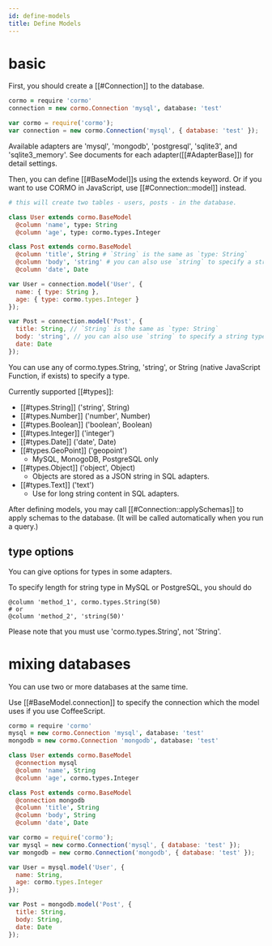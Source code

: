 ```yaml
---
id: define-models
title: Define Models
---
```


# basic

First, you should create a [[#Connection]] to the database.

```coffeescript
cormo = require 'cormo'
connection = new cormo.Connection 'mysql', database: 'test'
```
```javascript
var cormo = require('cormo');
var connection = new cormo.Connection('mysql', { database: 'test' });
```

Available adapters are 'mysql', 'mongodb', 'postgresql', 'sqlite3', and 'sqlite3_memory'.
See documents for each adapter([[#AdapterBase]]) for detail settings.

Then, you can define [[#BaseModel]]s using the extends keyword.
Or if you want to use CORMO in JavaScript, use [[#Connection::model]] instead.

```coffeescript
# this will create two tables - users, posts - in the database.

class User extends cormo.BaseModel
  @column 'name', type: String
  @column 'age', type: cormo.types.Integer

class Post extends cormo.BaseModel
  @column 'title', String # `String` is the same as `type: String`
  @column 'body', 'string' # you can also use `string` to specify a string type
  @column 'date', Date
```
```javascript
var User = connection.model('User', {
  name: { type: String },
  age: { type: cormo.types.Integer }
});

var Post = connection.model('Post', {
  title: String, // `String` is the same as `type: String`
  body: 'string', // you can also use `string` to specify a string type
  date: Date
});
```

You can use any of cormo.types.String, 'string', or String
(native JavaScript Function, if exists) to specify a type.

Currently supported [[#types]]:

* [[#types.String]] ('string', String)
* [[#types.Number]] ('number', Number)
* [[#types.Boolean]] ('boolean', Boolean)
* [[#types.Integer]] ('integer')
* [[#types.Date]] ('date', Date)
* [[#types.GeoPoint]] ('geopoint')
    * MySQL, MonogoDB, PostgreSQL only
* [[#types.Object]] ('object', Object)
    * Objects are stored as a JSON string in SQL adapters.
* [[#types.Text]] ('text')
    * Use for long string content in SQL adapters.

After defining models, you may call [[#Connection::applySchemas]] to apply schemas to the database.
(It will be called automatically when you run a query.)

## type options

You can give options for types in some adapters.

To specify length for string type in MySQL or PostgreSQL, you should do

```
@column 'method_1', cormo.types.String(50)
# or
@column 'method_2', 'string(50)'
```

Please note that you must use 'cormo.types.String', not 'String'.

# mixing databases

You can use two or more databases at the same time.

Use [[#BaseModel.connection]] to specify the connection which the model uses if you use CoffeeScript.

```coffeescript
cormo = require 'cormo'
mysql = new cormo.Connection 'mysql', database: 'test'
mongodb = new cormo.Connection 'mongodb', database: 'test'

class User extends cormo.BaseModel
  @connection mysql
  @column 'name', String
  @column 'age', cormo.types.Integer

class Post extends cormo.BaseModel
  @connection mongodb
  @column 'title', String
  @column 'body', String
  @column 'date', Date
```
```javascript
var cormo = require('cormo');
var mysql = new cormo.Connection('mysql', { database: 'test' });
var mongodb = new cormo.Connection('mongodb', { database: 'test' });

var User = mysql.model('User', {
  name: String,
  age: cormo.types.Integer
});

var Post = mongodb.model('Post', {
  title: String,
  body: String,
  date: Date
});
```
